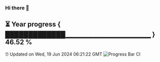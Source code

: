 ### Hi there 👋
⏳ Year progress { █████████████▁▁▁▁▁▁▁▁▁▁▁▁▁▁▁▁▁ } 46.52 %
---
⏰ Updated on Wed, 19 Jun 2024 06:21:22 GMT
![Progress Bar CI](https://github.com/liununu/liununu/workflows/Progress%20Bar%20CI/badge.svg)
